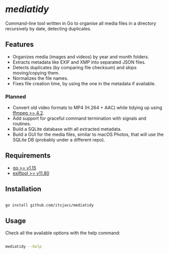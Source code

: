 # _mediatidy_

Command-line tool written in Go to organise all media files in a directory recursively by date, detecting duplicates.

## Features

- Organizes media (images and videos) by year and month folders.
- Extracts metadata like EXIF and XMP into separated JSON files.
- Detects duplicates (by comparing file checksum) and skips moving/copying them.
- Normalizes the file names.
- Fixes file creation time, by using the one in the metadata if available.

### Planned

- Convert old video formats to MP4 (H.264 + AAC) while tidying up using [ffmpeg >= 4.2](https://ffmpeg.org/).
- Add support for graceful command termination with signals and routines.
- Build a SQLite database with all extracted metadata.
- Build a GUI for the media files, similar to macOS Photos, that will use the SQLite DB (probably under a different repo).

## Requirements

- [go >= v1.15](https://github.com/golang/go)
- [exiftool >= v11.80](https://github.com/exiftool/exiftool)


## Installation

```bash

go install github.com/itsjavi/mediatidy

```

## Usage

Check all the available options with the help command:

```bash

mediatidy --help

```
